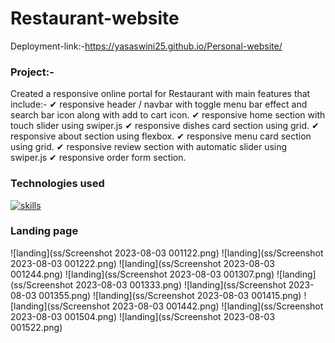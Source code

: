 # Restaurant-website 
Deployment-link:-https://yasaswini25.github.io/Personal-website/
### Project:-
Created a responsive online portal for Restaurant with main features that include:-
✔ responsive header / navbar with toggle menu bar effect and search bar icon along with add to cart icon.
✔ responsive home section with touch slider using swiper.js
✔ responsive dishes card section using grid.
✔ responsive about section using flexbox.
✔ responsive menu card section using grid.
✔ responsive review section with automatic slider using swiper.js
✔ responsive order form section.
### Technologies used
[![skills](https://skillicons.dev/icons?i=html,css,js)](https://skillicons.dev)
### Landing page
![landing](ss/Screenshot 2023-08-03 001122.png)
![landing](ss/Screenshot 2023-08-03 001222.png)
![landing](ss/Screenshot 2023-08-03 001244.png)
![landing](ss/Screenshot 2023-08-03 001307.png)
![landing](ss/Screenshot 2023-08-03 001333.png)
![landing](ss/Screenshot 2023-08-03 001355.png)
![landing](ss/Screenshot 2023-08-03 001415.png)
![landing](ss/Screenshot 2023-08-03 001442.png)
![landing](ss/Screenshot 2023-08-03 001504.png)
![landing](ss/Screenshot 2023-08-03 001522.png)
